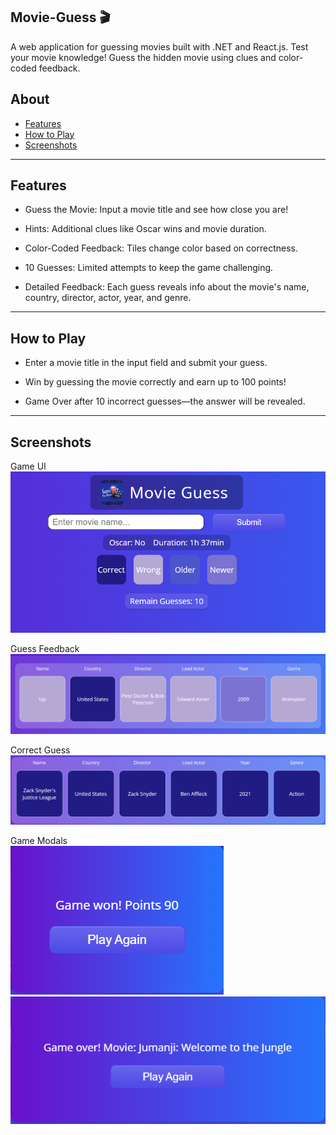## Movie-Guess 🎬
A web application for guessing movies built with .NET and React.js.
Test your movie knowledge! Guess the hidden movie using clues and color-coded feedback.

## About

- [Features](#features)
- [How to Play](#how-to-play)
- [Screenshots](#screenshots)

---

 ## Features

- Guess the Movie: Input a movie title and see how close you are!

- Hints: Additional clues like Oscar wins and movie duration.

- Color-Coded Feedback: Tiles change color based on correctness.

- 10 Guesses: Limited attempts to keep the game challenging.

- Detailed Feedback: Each guess reveals info about the movie's name, country, director, actor, year, and genre.

---

## How to Play 

- Enter a movie title in the input field and submit your guess.

- Win by guessing the movie correctly and earn up to 100 points!

- Game Over after 10 incorrect guesses—the answer will be revealed.

---

## Screenshots
Game UI  
<img src="/Assets/UI.png">

Guess Feedback  
<img src="/Assets/Guess.png">

Correct Guess  
<img src="/Assets/CorrectGuess.png">

Game Modals  
<img src="/Assets/GameWonModal.png">
<img src="Assets/GameOverModal.png">
